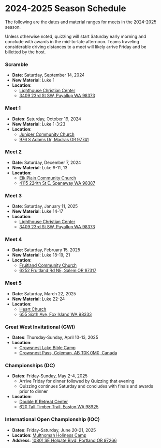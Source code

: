 # 2024-2025 Season Schedule

The following are the dates and material ranges for meets in the 2024-2025 season.

Unless otherwise noted, quizzing will start Saturday early morning and conclude with awards in the mid-to-late afternoon. Teams traveling considerable driving distances to a meet will likely arrive Friday and be billetted by the host.

### Scramble

- **Date**: Saturday, September 14, 2024
- **New Material**: Luke 1
- **Location**:
    - [Lighthouse Christian Center](https://lighthousehome.org)
    - [3409 23rd St SW, Puyallup WA 98373](https://google.com/maps/dir//3409+23rd+St+SW,+Puyallup+WA+98373)

### Meet 1

- **Dates**: Saturday, October 19, 2024
- **New Material**: Luke 1-3:23
- **Location**:
    - [Juniper Community Church](https://junipercc.com)
    - [976 S Adams Dr, Madras OR 97741](https://google.com/maps/dir//976+S+Adams+Dr,+Madras+OR+97741)

### Meet 2

- **Date**: Saturday, December 7, 2024
- **New Material**: Luke 9-11, 13
- **Location**:
    - [Elk Plain Community Church](http://elkplain.org/)
    - [4115 224th St E, Spanaway WA 98387](https://google.com/maps/dir//4115+224th+St+E,+Spanaway+WA+98387)

### Meet 3

- **Date**: Saturday, January 11, 2025
- **New Material**: Luke 14-17
- **Location**:
    - [Lighthouse Christian Center](https://lighthousehome.org)
    - [3409 23rd St SW, Puyallup WA 98373](https://google.com/maps/dir//3409+23rd+St+SW,+Puyallup+WA+98373)

### Meet 4

- **Date**: Saturday, February 15, 2025
- **New Material**: Luke 18-19, 21
- **Location**:
    - [Fruitland Community Church](https://fruitlandcommunitychurch.org)
    - [6252 Fruitland Rd NE, Salem OR 97317](https://google.com/maps/dir//6252+Fruitland+Rd+NE,+Salem+OR+97317)

### Meet 5

- **Date**: Saturday, March 22, 2025
- **New Material**: Luke 22-24
- **Location**:
    - [Heart Church](https://heartchurchnw.org)
    - [655 Sixth Ave, Fox Island WA 98333](https://google.com/maps/dir//655+Sixth+Ave,+Fox+Island+WA+98333)

### Great West Invitational (GWI)

- **Dates**: Thursday-Sunday, April 10-13, 2025
- **Location**:
    - [Crowsnest Lake Bible Camp](https://crowcamp.ca)
    - [Crowsnest Pass, Coleman, AB T0K 0M0, Canada](https://google.com/maps/dir//Crowsnest+Lake+Bible+Camp/@49.6255545,-114.661002,17z)

### Championships (DC)

- **Dates**: Friday-Sunday, May 2-4, 2025
    - Arrive Friday for dinner followed by Quizzing that evening
    - Quizzing continues Saturday and concludes with finals and awards prior to dinner
- **Location:**
    - [Double K Retreat Center](https://doublek.org)
    - [620 Tall Timber Trail, Easton WA 98925](https://google.com/maps/dir//Double+K+Retreat+Center,+620+Tall+Timber+Trail,+Easton+WA+98925)

### International Open Championship (IOC)

- **Dates**: Friday-Saturday, June 20-21, 2025
- **Location**: [Multnomah Holiness Camp](http://multnomahholiness.org)
- **Address**: [10801 SE Holgate Blvd, Portland OR 97266](https://google.com/maps/dir/10801+SE+Holgate+Blvd,+Portland+OR+97266)
